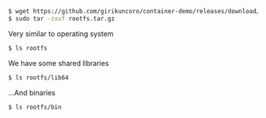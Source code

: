 ```sh
$ wget https://github.com/girikuncoro/container-demo/releases/download/v0.1/rootfs.tar.gz
$ sudo tar -zxvf rootfs.tar.gz
```

Very similar to operating system
```sh
$ ls rootfs
```

We have some shared libraries
```sh
$ ls rootfs/lib64
```

...And binaries
```sh
$ ls rootfs/bin
```
